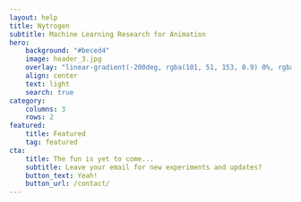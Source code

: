```yaml
---
layout: help
title: Nytrogen
subtitle: Machine Learning Research for Animation
hero:
    background: "#beced4"
    image: header_3.jpg
    overlay: "linear-gradient(-200deg, rgba(101, 51, 153, 0.9) 0%, rgba(90, 51, 153, 0.9) 53%, rgba(71, 51, 153, 0.9) 100%)"
    align: center
    text: light
    search: true
category:
    columns: 3
    rows: 2
featured:
    title: Featured
    tag: featured
cta:
    title: The fun is yet to come...
    subtitle: Leave your email for new experiments and updates?
    button_text: Yeah!   
    button_url: /contact/      
---
```

